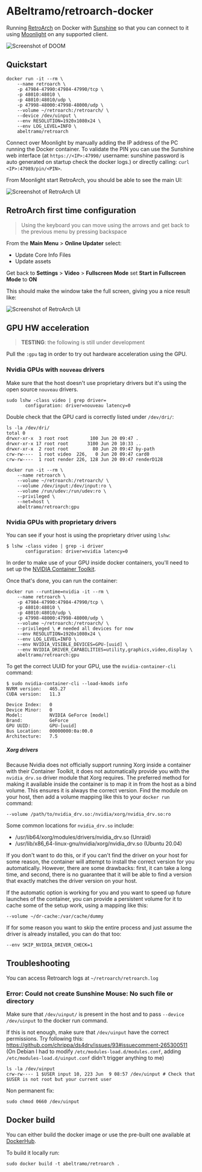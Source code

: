 # ABeltramo/retroarch-docker

Running [RetroArch](https://www.retroarch.com/) on Docker with [Sunshine](https://github.com/loki-47-6F-64/sunshine) so that you can connect to it using [Moonlight](https://moonlight-stream.org/) on any supported client.

![Screenshot of DOOM](screen/DOOM.png)

## Quickstart

```console
docker run -it --rm \
    --name retroarch \
    -p 47984-47990:47984-47990/tcp \
    -p 48010:48010 \
    -p 48010:48010/udp \
    -p 47998-48000:47998-48000/udp \
    --volume ~/retroarch:/retroarch/ \
    --device /dev/uinput \
    --env RESOLUTION=1920x1080x24 \
    --env LOG_LEVEL=INFO \
    abeltramo/retroarch
```

Connect over Moonlight by manually adding the IP address of the PC running the Docker container. To validate the PIN you can use the Sunshine web interface (at `https://<IP>:47990/` username: sunshine password is auto generated on startup check the docker logs.) or directly calling: `curl <IP>:47989/pin/<PIN>`.

From Moonlight start RetroArch, you should be able to see the main UI:

![Screenshot of RetroArch UI](screen/RetroArch-First-UI.png)


## RetroArch first time configuration

> Using the keyboard you can move using the arrows and get back to the previous menu by pressing backspace

From the **Main Menu** > **Online Updater** select:
- Update Core Info Files
- Update assets

Get back to **Settings** > **Video** > **Fullscreen Mode** set **Start in Fullscreen Mode** to **ON**

This should make the window take the full screen, giving you a nice result like:

![Screenshot of RetroArch UI](screen/RetroArch-UI.png)

## GPU HW acceleration

> **TESTING**: the following is still under development

Pull the `:gpu` tag in order to try out hardware acceleration using the GPU.

### Nvidia GPUs with `nouveau` drivers

Make sure that the host doesn't use proprietary drivers but it's using the open source `nouveau` drivers.
```
sudo lshw -class video | grep driver=
       configuration: driver=nouveau latency=0
```

Double check that the GPU card is correctly listed under `/dev/dri/`:
```
ls -la /dev/dri/
total 0
drwxr-xr-x  3 root root        100 Jun 20 09:47 .
drwxr-xr-x 17 root root       3100 Jun 20 10:33 ..
drwxr-xr-x  2 root root         80 Jun 20 09:47 by-path
crw-rw----  1 root video  226,   0 Jun 20 09:47 card0
crw-rw----  1 root render 226, 128 Jun 20 09:47 renderD128
```

```console
docker run -it --rm \
    --name retroarch \
    --volume ~/retroarch:/retroarch/ \
    --volume /dev/input:/dev/input:ro \
    --volume /run/udev:/run/udev:ro \
    --privileged \
    --net=host \
    abeltramo/retroarch:gpu
```
### Nvidia GPUs with proprietary drivers

You can see if your host is using the proprietary driver using `lshw`:
```console
$ lshw -class video | grep -i driver
       configuration: driver=nvidia latency=0
```

In order to make use of your GPU inside docker containers, you'll need to set up the [NVIDIA Container Toolkit](https://github.com/NVIDIA/nvidia-docker).

Once that's done, you can run the container:
```console
docker run --runtime=nvidia -it --rm \
    --name retroarch \
    -p 47984-47990:47984-47990/tcp \
    -p 48010:48010 \
    -p 48010:48010/udp \
    -p 47998-48000:47998-48000/udp \
    --volume ~/retroarch:/retroarch/ \
    --privileged \ # needed all devices for now
    --env RESOLUTION=1920x1080x24 \
    --env LOG_LEVEL=INFO \
    --env NVIDIA_VISIBLE_DEVICES=GPU-[uuid] \
    --env NVIDIA_DRIVER_CAPABILITIES=utility,graphics,video,display \
    abeltramo/retroarch:gpu
```

To get the correct UUID for your GPU, use the `nvidia-container-cli` command:
```console
$ sudo nvidia-container-cli --load-kmods info
NVRM version:   465.27
CUDA version:   11.3

Device Index:   0
Device Minor:   0
Model:          NVIDIA GeForce [model]
Brand:          GeForce
GPU UUID:       GPU-[uuid]
Bus Location:   00000000:0a:00.0
Architecture:   7.5
```

##### Xorg drivers

Because Nvidia does not officially support running Xorg inside a container with their Container Toolkit, it does not automatically provide you with the `nvidia_drv.so` driver module that Xorg requires.  The preferred method for making it available inside the container is to map it in from the host as a bind volume.  This ensures it is always the correct version. Find the module on your host, then add a volume mapping like this to your `docker run` command:
```console
--volume /path/to/nvidia_drv.so:/nvidia/xorg/nvidia_drv.so:ro
```

Some common locations for `nvidia_drv.so` include:
 * /usr/lib64/xorg/modules/drivers/nvidia_drv.so (Unraid)
 * /usr/lib/x86_64-linux-gnu/nvidia/xorg/nvidia_drv.so (Ubuntu 20.04)

If you don't want to do this, or if you can't find the driver on your host for some reason, the container will attempt to install the correct version for you automatically.  However, there are some drawbacks: first, it can take a long time, and second, there is no guarantee that it will be able to find a version that exactly matches the driver version on your host.

If the automatic option is working for you and you want to speed up future launches of the container, you can provide a persistent volume for it to cache some of the setup work, using a mapping like this:
```console
--volume ~/dr-cache:/var/cache/dummy
```

If for some reason you want to skip the entire process and just assume the driver is already installed, you can do that too:
```console
--env SKIP_NVIDIA_DRIVER_CHECK=1
```

## Troubleshooting

You can access Retroarch logs at `~/retroarch/retroarch.log`

### Error: Could not create Sunshine Mouse: No such file or directory

Make sure that `/dev/uinput/` is present in the host and to pass `--device /dev/uinput` to the docker run command.

If this is not enough, make sure that `/dev/uinput` have the correct permissions.
Try following this: https://github.com/chrippa/ds4drv/issues/93#issuecomment-265300511
(On Debian I had to modify `/etc/modules-load.d/modules.conf`, adding `/etc/modules-load.d/uinput.conf` didn't trigger anything to me)
```console
ls -la /dev/uinput
crw-rw---- 1 $USER input 10, 223 Jun  9 08:57 /dev/uinput # Check that $USER is not root but your current user
```
Non permanent fix:
```console
sudo chmod 0660 /dev/uinput
```

## Docker build

You can either build the docker image or use the pre-built one available at [DockerHub](https://hub.docker.com/r/abeltramo/retroarch).

To build it locally run:

```console
sudo docker build -t abeltramo/retroarch .
```
